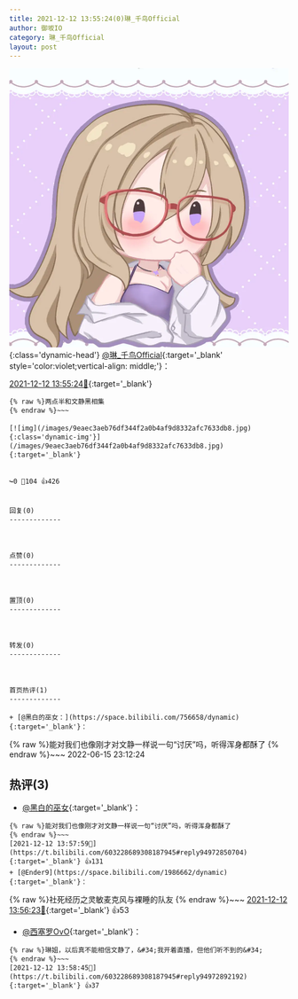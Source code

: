 ```yaml
---
title: 2021-12-12 13:55:24(0)琳_千鸟Official
author: 御坂IO
category: 琳_千鸟Official
layout: post
---
```


![img](/images/c0a88f85ebd0d056f37b114e0748e69556c8b488.jpg){:class='dynamic-head'}
[@琳_千鸟Official](https://space.bilibili.com/1620923329/dynamic){:target='_blank' style='color:violet;vertical-align: middle;'}：

[2021-12-12 13:55:24🔗](https://t.bilibili.com/603228689308187945){:target='_blank'}

~~~
{% raw %}两点半和文静黑相集
{% endraw %}~~~

[![img](/images/9eaec3aeb76df344f2a0b4af9d8332afc7633db8.jpg){:class='dynamic-img'}](/images/9eaec3aeb76df344f2a0b4af9d8332afc7633db8.jpg){:target='_blank'}


↪️0 💬104 👍426


回复(0)
-------------



点赞(0)
-------------



置顶(0)
-------------



转发(0)
-------------



首页热评(1)
-------------

+ [@黑白的巫女：](https://space.bilibili.com/756658/dynamic){:target='_blank'}：
~~~
{% raw %}能对我们也像刚才对文静一样说一句“讨厌”吗，听得浑身都酥了
{% endraw %}~~~
2022-06-15 23:12:24


热评(3)
-------------

+ [@黑白的巫女](https://space.bilibili.com/756658/dynamic){:target='_blank'}：
~~~
{% raw %}能对我们也像刚才对文静一样说一句“讨厌”吗，听得浑身都酥了
{% endraw %}~~~
[2021-12-12 13:57:59🔗](https://t.bilibili.com/603228689308187945#reply94972850704){:target='_blank'} 👍131
+ [@Ender9](https://space.bilibili.com/1986662/dynamic){:target='_blank'}：
~~~
{% raw %}社死经历之灵敏麦克风与裸睡的队友
{% endraw %}~~~
[2021-12-12 13:56:23🔗](https://t.bilibili.com/603228689308187945#reply94972632416){:target='_blank'} 👍53
+ [@西塞罗OvO](https://space.bilibili.com/33399549/dynamic){:target='_blank'}：
~~~
{% raw %}琳姐，以后真不能相信文静了，&#34;我开着直播，但他们听不到的&#34;
{% endraw %}~~~
[2021-12-12 13:58:45🔗](https://t.bilibili.com/603228689308187945#reply94972892192){:target='_blank'} 👍37


